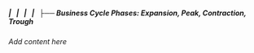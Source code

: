 ##### |   |   |   |   ├── Business Cycle Phases: Expansion, Peak, Contraction, Trough

*Add content here*